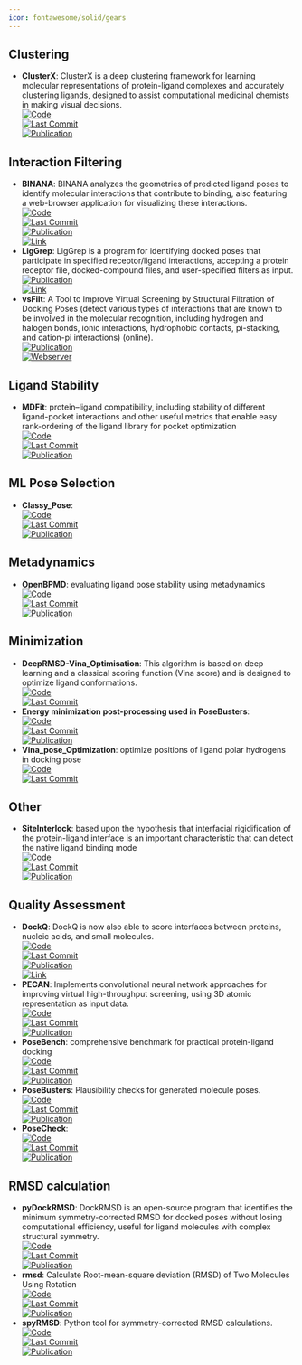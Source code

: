 ```yaml
---
icon: fontawesome/solid/gears
---
```



## **Clustering**
- **ClusterX**: ClusterX is a deep clustering framework for learning molecular representations of protein-ligand complexes and accurately clustering ligands, designed to assist computational medicinal chemists in making visual decisions.  
	[![Code](https://img.shields.io/github/stars/ChenSikang/ClusterX?style=for-the-badge&logo=github)](https://github.com/ChenSikang/ClusterX)  
	[![Last Commit](https://img.shields.io/github/last-commit/ChenSikang/ClusterX?style=for-the-badge&logo=github)](https://github.com/ChenSikang/ClusterX)  
	[![Publication](https://img.shields.io/badge/Publication-Citations:3-blue?style=for-the-badge&logo=bookstack)](https://doi.org/10.1093/bib/bbad126)  

## **Interaction Filtering**
- **BINANA**: BINANA analyzes the geometries of predicted ligand poses to identify molecular interactions that contribute to binding, also featuring a web-browser application for visualizing these interactions.  
	[![Code](https://img.shields.io/github/stars/durrantlab/binana?style=for-the-badge&logo=github)](https://github.com/durrantlab/binana)  
	[![Last Commit](https://img.shields.io/github/last-commit/durrantlab/binana?style=for-the-badge&logo=github)](https://github.com/durrantlab/binana)  
	[![Publication](https://img.shields.io/badge/Publication-Citations:191-blue?style=for-the-badge&logo=bookstack)](https://doi.org/10.1016%2Fj.jmgm.2011.01.004)  
	[![Link](https://img.shields.io/badge/Link-online-brightgreen?style=for-the-badge&logo=cachet&logoColor=65FF8F)](https://durrantlab.pitt.edu/binana-download/)  
- **LigGrep**: LigGrep is a program for identifying docked poses that participate in specified receptor/ligand interactions, accepting a protein receptor file, docked-compound files, and user-specified filters as input.  
	[![Publication](https://img.shields.io/badge/Publication-Citations:17-blue?style=for-the-badge&logo=bookstack)](https://doi.org/10.1186/s13321-020-00471-2)  
	[![Link](https://img.shields.io/badge/Link-online-brightgreen?style=for-the-badge&logo=cachet&logoColor=65FF8F)](https://durrantlab.pitt.edu/liggrep/)  
- **vsFilt**: A Tool to Improve Virtual Screening by Structural Filtration of Docking Poses (detect various types of interactions that are known to be involved in the molecular recognition, including hydrogen and halogen bonds, ionic interactions, hydrophobic contacts, pi-stacking, and cation-pi interactions) (online).  
	[![Publication](https://img.shields.io/badge/Publication-Citations:9-blue?style=for-the-badge&logo=bookstack)](https://doi.org/10.1021/acs.jcim.0c00303)  
	[![Webserver](https://img.shields.io/badge/Webserver-online-brightgreen?style=for-the-badge&logo=cachet&logoColor=65FF8F)](https://biokinet.belozersky.msu.ru/vsfilt)  

## **Ligand Stability**
- **MDFit**: protein–ligand compatibility, including stability of different ligand-pocket interactions and other useful metrics that enable easy rank-ordering of the ligand library for pocket optimization  
	[![Code](https://img.shields.io/github/stars/brueckna2020/MDFit?style=for-the-badge&logo=github)](https://github.com/brueckna2020/MDFit)  
	[![Last Commit](https://img.shields.io/github/last-commit/brueckna2020/MDFit?style=for-the-badge&logo=github)](https://github.com/brueckna2020/MDFit)  
	[![Publication](https://img.shields.io/badge/Publication-Citations:0-blue?style=for-the-badge&logo=bookstack)](https://doi.org/10.1007/s10822-024-00564-2)  

## **ML Pose Selection**
- **Classy_Pose**:   
	[![Code](https://img.shields.io/github/stars/vktrannguyen/Classy_Pose?style=for-the-badge&logo=github)](https://github.com/vktrannguyen/Classy_Pose)  
	[![Last Commit](https://img.shields.io/github/last-commit/vktrannguyen/Classy_Pose?style=for-the-badge&logo=github)](https://github.com/vktrannguyen/Classy_Pose)  
	[![Publication](https://img.shields.io/badge/Publication-Citations:0-blue?style=for-the-badge&logo=bookstack)](https://doi.org/10.1002/aisy.202400238)  

## **Metadynamics**
- **OpenBPMD**: evaluating ligand pose stability using metadynamics  
	[![Code](https://img.shields.io/github/stars/Gervasiolab/OpenBPMD?style=for-the-badge&logo=github)](https://github.com/Gervasiolab/OpenBPMD/tree/main)  
	[![Last Commit](https://img.shields.io/github/last-commit/Gervasiolab/OpenBPMD?style=for-the-badge&logo=github)](https://github.com/Gervasiolab/OpenBPMD/tree/main)  
	[![Publication](https://img.shields.io/badge/Publication-Citations:16-blue?style=for-the-badge&logo=bookstack)](https://pubs.acs.org/doi/10.1021/acs.jcim.2c01142)  

## **Minimization**
- **DeepRMSD-Vina_Optimisation**: This algorithm is based on deep learning and a classical scoring function (Vina score) and is designed to optimize ligand conformations.  
	[![Code](https://img.shields.io/github/stars/zchwang/DeepRMSD-Vina_Optimization?style=for-the-badge&logo=github)](https://github.com/zchwang/DeepRMSD-Vina_Optimization)  
	[![Last Commit](https://img.shields.io/github/last-commit/zchwang/DeepRMSD-Vina_Optimization?style=for-the-badge&logo=github)](https://github.com/zchwang/DeepRMSD-Vina_Optimization)  
- **Energy minimization post-processing used in PoseBusters**:   
	[![Code](https://img.shields.io/github/stars/maabuu/posebusters_em?style=for-the-badge&logo=github)](https://github.com/maabuu/posebusters_em)  
	[![Last Commit](https://img.shields.io/github/last-commit/maabuu/posebusters_em?style=for-the-badge&logo=github)](https://github.com/maabuu/posebusters_em)  
	[![Publication](https://img.shields.io/badge/Publication-Citations:44-blue?style=for-the-badge&logo=bookstack)](https://doi.org/10.1039/d3sc04185a)  
- **Vina_pose_Optimization**: optimize positions of ligand polar hydrogens in docking pose  
	[![Code](https://img.shields.io/github/stars/rongfengzou/vina_pose_optimization?style=for-the-badge&logo=github)](https://github.com/rongfengzou/vina_pose_optimization)  
	[![Last Commit](https://img.shields.io/github/last-commit/rongfengzou/vina_pose_optimization?style=for-the-badge&logo=github)](https://github.com/rongfengzou/vina_pose_optimization)  

## **Other**
- **SiteInterlock**: based upon the hypothesis that interfacial rigidification of the protein-ligand interface is an important characteristic that can detect the native ligand binding mode  
	[![Code](https://img.shields.io/github/stars/rasbt/siteinterlock?style=for-the-badge&logo=github)](https://github.com/rasbt/siteinterlock)  
	[![Last Commit](https://img.shields.io/github/last-commit/rasbt/siteinterlock?style=for-the-badge&logo=github)](https://github.com/rasbt/siteinterlock)  
	[![Publication](https://img.shields.io/badge/Publication-Citations:0-blue?style=for-the-badge&logo=bookstack)](https://doi.org/10.1002/prot.25172/full)  

## **Quality Assessment**
- **DockQ**: DockQ is now also able to score interfaces between proteins, nucleic acids, and small molecules.  
	[![Code](https://img.shields.io/github/stars/bjornwallner/DockQ?style=for-the-badge&logo=github)](https://github.com/bjornwallner/DockQ/)  
	[![Last Commit](https://img.shields.io/github/last-commit/bjornwallner/DockQ?style=for-the-badge&logo=github)](https://github.com/bjornwallner/DockQ/)  
	[![Publication](https://img.shields.io/badge/Publication-Citations:251-blue?style=for-the-badge&logo=bookstack)](https://doi.org/10.1371/journal.pone.0161879)  
	[![Link](https://img.shields.io/badge/Link-online-brightgreen?style=for-the-badge&logo=cachet&logoColor=65FF8F)](https://wallnerlab.org/DockQ)  
- **PECAN**: Implements convolutional neural network approaches for improving virtual high-throughput screening, using 3D atomic representation as input data.  
	[![Code](https://img.shields.io/github/stars/LLNL/PECAN2?style=for-the-badge&logo=github)](https://github.com/LLNL/PECAN2)  
	[![Last Commit](https://img.shields.io/github/last-commit/LLNL/PECAN2?style=for-the-badge&logo=github)](https://github.com/LLNL/PECAN2)  
	[![Publication](https://img.shields.io/badge/Publication-Citations:0-blue?style=for-the-badge&logo=bookstack)](https://doi.org/10.3390/make6010030)  
- **PoseBench**: comprehensive benchmark for practical protein-ligand docking  
	[![Code](https://img.shields.io/github/stars/BioinfoMachineLearning/PoseBench?style=for-the-badge&logo=github)](https://github.com/BioinfoMachineLearning/PoseBench)  
	[![Last Commit](https://img.shields.io/github/last-commit/BioinfoMachineLearning/PoseBench?style=for-the-badge&logo=github)](https://github.com/BioinfoMachineLearning/PoseBench)  
	[![Publication](https://img.shields.io/badge/Publication-Citations:0-blue?style=for-the-badge&logo=bookstack)](https://doi.org/10.5281/zenodo.11477766.svg)  
- **PoseBusters**: Plausibility checks for generated molecule poses.  
	[![Code](https://img.shields.io/github/stars/maabuu/posebusters?style=for-the-badge&logo=github)](https://github.com/maabuu/posebusters)  
	[![Last Commit](https://img.shields.io/github/last-commit/maabuu/posebusters?style=for-the-badge&logo=github)](https://github.com/maabuu/posebusters)  
	[![Publication](https://img.shields.io/badge/Publication-Citations:44-blue?style=for-the-badge&logo=bookstack)](https://doi.org/10.1039/D3SC04185A)  
- **PoseCheck**:   
	[![Code](https://img.shields.io/github/stars/cch1999/posecheck?style=for-the-badge&logo=github)](https://github.com/cch1999/posecheck)  
	[![Last Commit](https://img.shields.io/github/last-commit/cch1999/posecheck?style=for-the-badge&logo=github)](https://github.com/cch1999/posecheck)  
	[![Publication](https://img.shields.io/badge/Publication-Citations:0-blue?style=for-the-badge&logo=bookstack)](https://doi.org/10.5281/zenodo.10208912.svg)  

## **RMSD calculation**
- **pyDockRMSD**: DockRMSD is an open-source program that identifies the minimum symmetry-corrected RMSD for docked poses without losing computational efficiency, useful for ligand molecules with complex structural symmetry.  
	[![Code](https://img.shields.io/github/stars/neudinger/pyDockRMSD?style=for-the-badge&logo=github)](https://github.com/neudinger/pyDockRMSD)  
	[![Last Commit](https://img.shields.io/github/last-commit/neudinger/pyDockRMSD?style=for-the-badge&logo=github)](https://github.com/neudinger/pyDockRMSD)  
	[![Publication](https://img.shields.io/badge/Publication-Citations:203-blue?style=for-the-badge&logo=bookstack)](https://doi.org/10.1186/s13321-019-0362-7)  
- **rmsd**: Calculate Root-mean-square deviation (RMSD) of Two Molecules Using Rotation  
	[![Code](https://img.shields.io/github/stars/charnley/rmsd?style=for-the-badge&logo=github)](https://github.com/charnley/rmsd)  
	[![Last Commit](https://img.shields.io/github/last-commit/charnley/rmsd?style=for-the-badge&logo=github)](https://github.com/charnley/rmsd)  
	[![Publication](https://img.shields.io/badge/Publication-Citations:2377-blue?style=for-the-badge&logo=bookstack)](https://doi.org/10.1107/S0567739476001873)  
- **spyRMSD**: Python tool for symmetry-corrected RMSD calculations.  
	[![Code](https://img.shields.io/github/stars/RMeli/spyrmsd?style=for-the-badge&logo=github)](https://github.com/RMeli/spyrmsd)  
	[![Last Commit](https://img.shields.io/github/last-commit/RMeli/spyrmsd?style=for-the-badge&logo=github)](https://github.com/RMeli/spyrmsd)  
	[![Publication](https://img.shields.io/badge/Publication-Citations:42-blue?style=for-the-badge&logo=bookstack)](https://doi.org/10.1186/s13321-020-00455-2)  
